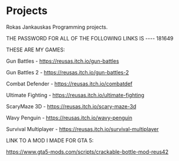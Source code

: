 # Projects
Rokas Jankauskas Programming projects.

THE PASSWORD FOR ALL OF THE FOLLOWING LINKS IS ---- 181649

THESE ARE MY GAMES:

Gun Battles - https://reusas.itch.io/gun-battles

Gun Battles 2 - https://reusas.itch.io/gun-battles-2

Combat Defender - https://reusas.itch.io/combatdef 

Ultimate Fighting - https://reusas.itch.io/ultimate-fighting

ScaryMaze 3D - https://reusas.itch.io/scary-maze-3d

Wavy Penguin - https://reusas.itch.io/wavy-penguin

Survival Multiplayer - https://reusas.itch.io/survival-multiplayer

LINK TO A MOD I MADE FOR GTA 5:

https://www.gta5-mods.com/scripts/crackable-bottle-mod-reus42
